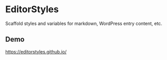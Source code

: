 # EditorStyles

Scaffold styles and variables for markdown, WordPress entry content, etc.

## Demo

https://editorstyles.github.io/
